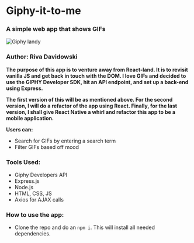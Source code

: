 # Giphy-it-to-me 

### A simple web app that shows GIFs  

![Giphy landy](https://media.giphy.com/media/VdKxPbzRMCuKwiPziD/giphy.gif)

### Author: Riva Davidowski

**The purpose of this app is to venture away from React-land. It is to revisit vanilla JS and get back in touch with the DOM. I love GIFs and decided to use the GIPHY Developer SDK, hit an API endpoint, and set up a back-end using Express.**

**The first version of this will be as mentioned above. For the second version, I will do a refactor of the app using React. Finally, for the last version, I shall give React Native a whirl and refactor this app to be a mobile application.**

**Users can:**
  - Search for GIFs by entering a search term
  - Filter GIFs based off mood


### Tools Used: 

- Giphy Developers API
- Express.js
- Node.js
- HTML, CSS, JS
- Axios for AJAX calls

### How to use the app:

- Clone the repo and do an `npm i`. This will install all needed dependencies. 
